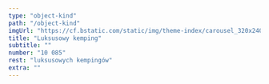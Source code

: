 ```yaml
---
type: "object-kind"
path: "/object-kind"
imgUrl: "https://cf.bstatic.com/static/img/theme-index/carousel_320x240/bg_glamping/6e181b9e942c160f4605239be7ddc1728cbcc4c8.jpg"
title: "Luksusowy kemping"
subtitle: ""
number: "10 085"
rest: "luksusowych kempingów" 
extra: ""
---
```

